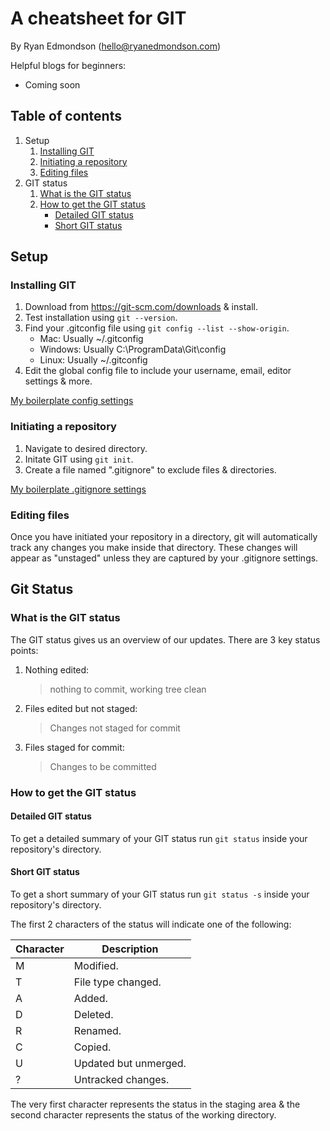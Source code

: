# A cheatsheet for GIT

By Ryan Edmondson (hello@ryanedmondson.com)

Helpful blogs for beginners:

- Coming soon

## Table of contents

1. Setup
   1. [Installing GIT](#Installing-GIT)
   2. [Initiating a repository](#Initiating-a-repository)
   3. [Editing files](#Editing-files)
2. GIT status
   1. [What is the GIT status](#What-is-the-git-status)
   2. [How to get the GIT status](#How-to-get-the-GIT-status)
      - [Detailed GIT status](#Detailed-GIT-status)
      - [Short GIT status](#Short-GIT-status)

## Setup

### <a name="Installing-GIT">Installing GIT</a>

1. Download from https://git-scm.com/downloads & install.
2. Test installation using `git --version`.
3. Find your .gitconfig file using `git config --list --show-origin`.
   - Mac: Usually ~/.gitconfig
   - Windows: Usually C:\ProgramData\Git\config
   - Linux: Usually ~/.gitconfig
4. Edit the global config file to include your username, email, editor settings & more.

[My boilerplate config settings]()

### <a name="Initiating-a-repository">Initiating a repository</a>

1. Navigate to desired directory.
2. Initate GIT using `git init`.
3. Create a file named ".gitignore" to exclude files & directories.

[My boilerplate .gitignore settings]()

### <a name="Editing-files">Editing files</a>

Once you have initiated your repository in a directory, git will automatically track any changes you make inside that directory. These changes will appear as "unstaged" unless they are captured by your .gitignore settings.

## Git Status

### <a name="What-is-the-git-status">What is the GIT status</a>

The GIT status gives us an overview of our updates. There are 3 key status points:

1. Nothing edited:

   > nothing to commit, working tree clean

2. Files edited but not staged:

   > Changes not staged for commit

3. Files staged for commit:

   > Changes to be committed

### <a name="How-to-get-the-GIT-status">How to get the GIT status</a>

#### <a name="Detailed-GIT-status">Detailed GIT status</a>

To get a detailed summary of your GIT status run `git status` inside your repository's directory.

#### <a name="Short-GIT-status">Short GIT status</a>

To get a short summary of your GIT status run `git status -s` inside your repository's directory.

The first 2 characters of the status will indicate one of the following:

| Character | Description           |
| --------- | --------------------- |
| M         | Modified.             |
| T         | File type changed.    |
| A         | Added.                |
| D         | Deleted.              |
| R         | Renamed.              |
| C         | Copied.               |
| U         | Updated but unmerged. |
| ?         | Untracked changes.    |

The very first character represents the status in the staging area & the second character represents the status of the working directory.
